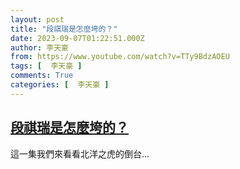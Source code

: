 ```yaml
---
layout: post
title: "段祺瑞是怎麼垮的？"
date: 2023-09-07T01:22:51.000Z
author: 李天豪
from: https://www.youtube.com/watch?v=TTy9BdzAOEU
tags: [  李天豪 ]
comments: True
categories: [  李天豪 ]
---
```

<!--1694049771000-->
[段祺瑞是怎麼垮的？](https://www.youtube.com/watch?v=TTy9BdzAOEU)
------

<div>
這一集我們來看看北洋之虎的倒台...
</div>
